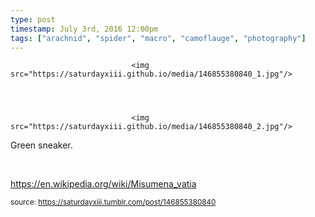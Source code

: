 ```yaml
---
type: post
timestamp: July 3rd, 2016 12:00pm
tags: ["arachnid", "spider", "macro", "camoflauge", "photography"]
---
```



                               <img src="https://saturdayxiii.github.io/media/146855380840_1.jpg"/>
                           

                                                                                                                           

                               <img src="https://saturdayxiii.github.io/media/146855380840_2.jpg"/>
                           

                                                                                                                      
Green sneaker.

<br/>

<a href="https://en.wikipedia.org/wiki/Misumena_vatia" target="_blank">https://en.wikipedia.org/wiki/Misumena_vatia</a><br/>
 
                                    
                
                
                
                
                                
<small>source: https://saturdayxiii.tumblr.com/post/146855380840</small>